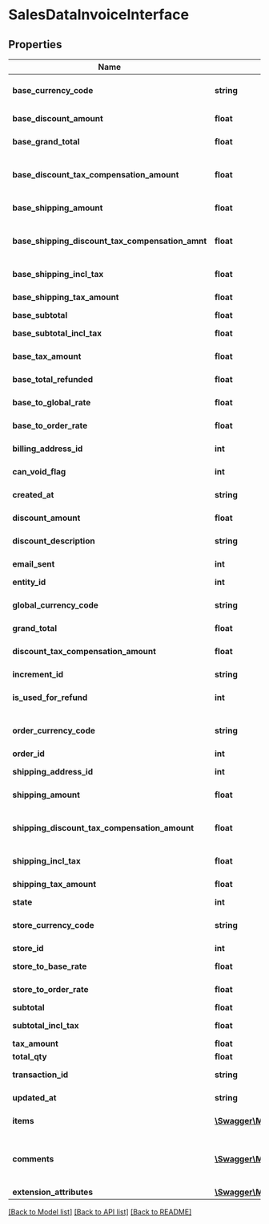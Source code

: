 # SalesDataInvoiceInterface

## Properties
Name | Type | Description | Notes
------------ | ------------- | ------------- | -------------
**base_currency_code** | **string** | Base currency code. | [optional] 
**base_discount_amount** | **float** | Base discount amount. | [optional] 
**base_grand_total** | **float** | Base grand total. | [optional] 
**base_discount_tax_compensation_amount** | **float** | Base discount tax compensation amount. | [optional] 
**base_shipping_amount** | **float** | Base shipping amount. | [optional] 
**base_shipping_discount_tax_compensation_amnt** | **float** | Base shipping discount tax compensation amount. | [optional] 
**base_shipping_incl_tax** | **float** | Base shipping including tax. | [optional] 
**base_shipping_tax_amount** | **float** | Base shipping tax amount. | [optional] 
**base_subtotal** | **float** | Base subtotal. | [optional] 
**base_subtotal_incl_tax** | **float** | Base subtotal including tax. | [optional] 
**base_tax_amount** | **float** | Base tax amount. | [optional] 
**base_total_refunded** | **float** | Base total refunded. | [optional] 
**base_to_global_rate** | **float** | Base-to-global rate. | [optional] 
**base_to_order_rate** | **float** | Base-to-order rate. | [optional] 
**billing_address_id** | **int** | Billing address ID. | [optional] 
**can_void_flag** | **int** | Can void flag value. | [optional] 
**created_at** | **string** | Created-at timestamp. | [optional] 
**discount_amount** | **float** | Discount amount. | [optional] 
**discount_description** | **string** | Discount description. | [optional] 
**email_sent** | **int** | Email-sent flag value. | [optional] 
**entity_id** | **int** | Invoice ID. | [optional] 
**global_currency_code** | **string** | Global currency code. | [optional] 
**grand_total** | **float** | Grand total. | [optional] 
**discount_tax_compensation_amount** | **float** | Discount tax compensation amount. | [optional] 
**increment_id** | **string** | Increment ID. | [optional] 
**is_used_for_refund** | **int** | Is-used-for-refund flag value. | [optional] 
**order_currency_code** | **string** | Order currency code. | [optional] 
**order_id** | **int** | Order ID. | 
**shipping_address_id** | **int** | Shipping address ID. | [optional] 
**shipping_amount** | **float** | Shipping amount. | [optional] 
**shipping_discount_tax_compensation_amount** | **float** | Shipping discount tax compensation amount. | [optional] 
**shipping_incl_tax** | **float** | Shipping including tax. | [optional] 
**shipping_tax_amount** | **float** | Shipping tax amount. | [optional] 
**state** | **int** | State. | [optional] 
**store_currency_code** | **string** | Store currency code. | [optional] 
**store_id** | **int** | Store ID. | [optional] 
**store_to_base_rate** | **float** | Store-to-base rate. | [optional] 
**store_to_order_rate** | **float** | Store-to-order rate. | [optional] 
**subtotal** | **float** | Subtotal. | [optional] 
**subtotal_incl_tax** | **float** | Subtotal including tax. | [optional] 
**tax_amount** | **float** | Tax amount. | [optional] 
**total_qty** | **float** | Total quantity. | 
**transaction_id** | **string** | Transaction ID. | [optional] 
**updated_at** | **string** | Updated-at timestamp. | [optional] 
**items** | [**\Swagger\Magento2Client\Model\SalesDataInvoiceItemInterface[]**](SalesDataInvoiceItemInterface.md) | Array of invoice items. | 
**comments** | [**\Swagger\Magento2Client\Model\SalesDataInvoiceCommentInterface[]**](SalesDataInvoiceCommentInterface.md) | Array of any invoice comments. Otherwise, null. | [optional] 
**extension_attributes** | [**\Swagger\Magento2Client\Model\SalesDataInvoiceExtensionInterface**](SalesDataInvoiceExtensionInterface.md) |  | [optional] 

[[Back to Model list]](../README.md#documentation-for-models) [[Back to API list]](../README.md#documentation-for-api-endpoints) [[Back to README]](../README.md)


